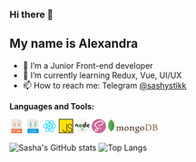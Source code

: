 ### Hi there 👋
## My name is Alexandra

- 🔭 I’m a Junior Front-end developer
- 🌱 I’m currently learning Redux, Vue, UI/UX
- 📫 How to reach me: Telegram [@sashystikk](https://t.me/sashystikk)

**Languages and Tools:**

<code><img height="25" src="https://github.com/alexandra-stepanova/alexandra-stepanova/blob/main/assets/10714751421536080157.svg"></code>
<code><img height="25" src="https://github.com/alexandra-stepanova/alexandra-stepanova/blob/main/assets/16738931111536080149-128.png"></code>
<code><img height="25" src="https://github.com/alexandra-stepanova/alexandra-stepanova/blob/main/assets/9159770461553750379.svg"></code>
<code><img height="25" src="https://github.com/alexandra-stepanova/alexandra-stepanova/blob/main/assets/js.png"></code>
<code><img height="25" src="https://github.com/alexandra-stepanova/alexandra-stepanova/blob/main/assets/nodejs.svg"></code>
<code><img height="25" src="https://github.com/alexandra-stepanova/alexandra-stepanova/blob/main/assets/sass.png"></code>
<code><img height="25" src="https://github.com/alexandra-stepanova/alexandra-stepanova/blob/main/assets/17459301571551942128.svg"></code>

![Sasha's GitHub stats](https://github-readme-stats.vercel.app/api?username=alexandra-stepanova&show_icons=true&theme=vue)
![Top Langs](https://github-readme-stats.vercel.app/api/top-langs/?username=alexandra-stepanova&layout=compact&theme=vue)

